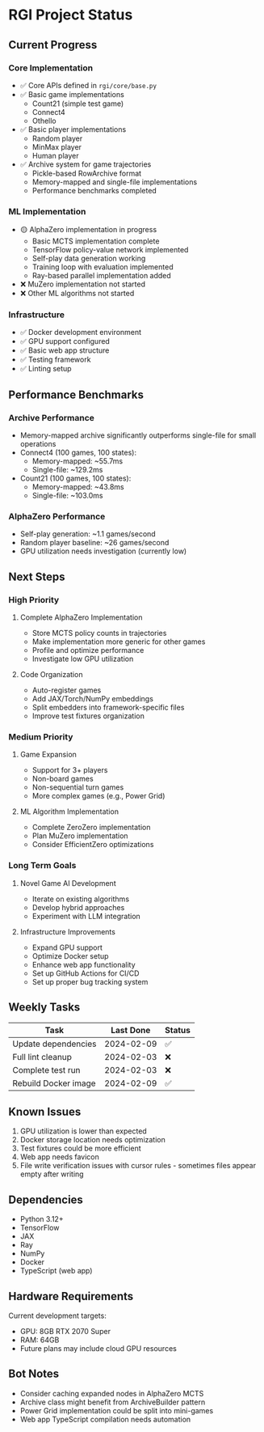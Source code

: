 # RGI Project Status

## Current Progress

### Core Implementation
- ✅ Core APIs defined in `rgi/core/base.py`
- ✅ Basic game implementations
  - Count21 (simple test game)
  - Connect4
  - Othello
- ✅ Basic player implementations
  - Random player
  - MinMax player
  - Human player
- ✅ Archive system for game trajectories
  - Pickle-based RowArchive format
  - Memory-mapped and single-file implementations
  - Performance benchmarks completed

### ML Implementation
- 🟡 AlphaZero implementation in progress
  - Basic MCTS implementation complete
  - TensorFlow policy-value network implemented
  - Self-play data generation working
  - Training loop with evaluation implemented
  - Ray-based parallel implementation added
- ❌ MuZero implementation not started
- ❌ Other ML algorithms not started

### Infrastructure
- ✅ Docker development environment
- ✅ GPU support configured
- ✅ Basic web app structure
- ✅ Testing framework
- ✅ Linting setup

## Performance Benchmarks

### Archive Performance
- Memory-mapped archive significantly outperforms single-file for small operations
- Connect4 (100 games, 100 states):
  - Memory-mapped: ~55.7ms
  - Single-file: ~129.2ms
- Count21 (100 games, 100 states):
  - Memory-mapped: ~43.8ms
  - Single-file: ~103.0ms

### AlphaZero Performance
- Self-play generation: ~1.1 games/second
- Random player baseline: ~26 games/second
- GPU utilization needs investigation (currently low)

## Next Steps

### High Priority
1. Complete AlphaZero Implementation
   - Store MCTS policy counts in trajectories
   - Make implementation more generic for other games
   - Profile and optimize performance
   - Investigate low GPU utilization

2. Code Organization
   - Auto-register games
   - Add JAX/Torch/NumPy embeddings
   - Split embedders into framework-specific files
   - Improve test fixtures organization

### Medium Priority
1. Game Expansion
   - Support for 3+ players
   - Non-board games
   - Non-sequential turn games
   - More complex games (e.g., Power Grid)

2. ML Algorithm Implementation
   - Complete ZeroZero implementation
   - Plan MuZero implementation
   - Consider EfficientZero optimizations

### Long Term Goals
1. Novel Game AI Development
   - Iterate on existing algorithms
   - Develop hybrid approaches
   - Experiment with LLM integration

2. Infrastructure Improvements
   - Expand GPU support
   - Optimize Docker setup
   - Enhance web app functionality
   - Set up GitHub Actions for CI/CD
   - Set up proper bug tracking system

## Weekly Tasks
| Task | Last Done | Status |
|------|-----------|--------|
| Update dependencies | 2024-02-09 | ✅ |
| Full lint cleanup | 2024-02-03 | ❌ |
| Complete test run | 2024-02-03 | ❌ |
| Rebuild Docker image | 2024-02-09 | ✅ |

## Known Issues
1. GPU utilization is lower than expected
2. Docker storage location needs optimization
3. Test fixtures could be more efficient
4. Web app needs favicon
5. File write verification issues with cursor rules - sometimes files appear empty after writing

## Dependencies
- Python 3.12+
- TensorFlow
- JAX
- Ray
- NumPy
- Docker
- TypeScript (web app)

## Hardware Requirements
Current development targets:
- GPU: 8GB RTX 2070 Super
- RAM: 64GB
- Future plans may include cloud GPU resources

## Bot Notes
- Consider caching expanded nodes in AlphaZero MCTS
- Archive class might benefit from ArchiveBuilder pattern
- Power Grid implementation could be split into mini-games
- Web app TypeScript compilation needs automation 